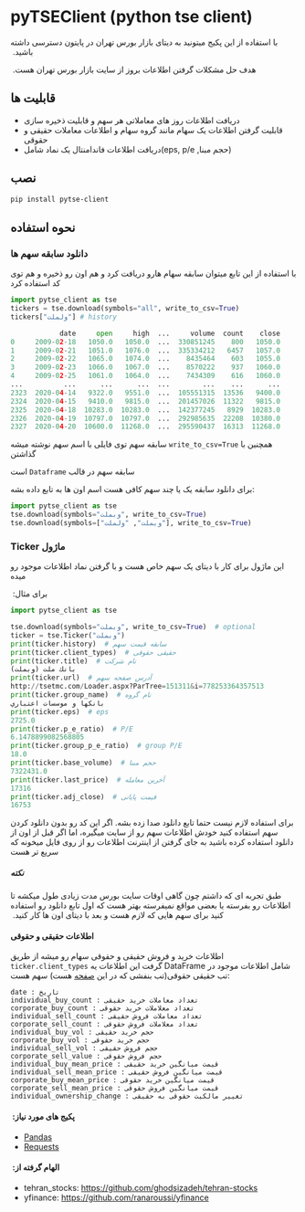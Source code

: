 # pyTSEClient (python tse client)
&rlm;
با استفاده از این پکیج میتونید به دیتای بازار بورس تهران در پایتون دسترسی داشته باشید.
&rlm;

&rlm;
هدف حل مشکلات گرفتن اطلاعات بروز از سایت بازار بورس تهران هست.
&rlm;

## قابلیت ها
 * دریافت اطلاعات روز های معاملاتی هر سهم و قابلیت ذخیره سازی
 * قابلیت گرفتن اطلاعات یک سهام مانند گروه سهام و اطلاعات معاملات حقیقی و حقوقی
 * دریافت اطلاعات فاندامنتال یک نماد شامل(eps, p/e ,حجم مبنا)

## نصب 
```bash
pip install pytse-client 
```

## نحوه استفاده
### دانلود سابقه سهم ها
با استفاده از این تابع میتوان سابقه سهام هارو دریافت کرد و هم اون رو ذخیره و هم توی کد استفاده کرد
```python
import pytse_client as tse
tickers = tse.download(symbols="all", write_to_csv=True)
tickers["ولملت"] # history

            date     open     high  ...     volume  count    close
0     2009-02-18   1050.0   1050.0  ...  330851245    800   1050.0
1     2009-02-21   1051.0   1076.0  ...  335334212   6457   1057.0
2     2009-02-22   1065.0   1074.0  ...    8435464    603   1055.0
3     2009-02-23   1066.0   1067.0  ...    8570222    937   1060.0
4     2009-02-25   1061.0   1064.0  ...    7434309    616   1060.0
...          ...      ...      ...  ...        ...    ...      ...
2323  2020-04-14   9322.0   9551.0  ...  105551315  13536   9400.0
2324  2020-04-15   9410.0   9815.0  ...  201457026  11322   9815.0
2325  2020-04-18  10283.0  10283.0  ...  142377245   8929  10283.0
2326  2020-04-19  10797.0  10797.0  ...  292985635  22208  10380.0
2327  2020-04-20  10600.0  11268.0  ...  295590437  16313  11268.0
```
سابقه سهم توی فایلی با اسم سهم نوشته میشه `write_to_csv=True` همچنین با گذاشتن

است `Dataframe` سابقه سهم در قالب


برای دانلود سابقه یک یا چند سهم کافی هست اسم اون ها به تابع داده بشه:
```python
import pytse_client as tse
tse.download(symbols="وبملت", write_to_csv=True)
tse.download(symbols=["وبملت", "ولملت"], write_to_csv=True)
```

### Ticker ماژول
&rlm;
این ماژول برای کار با دیتای یک سهم خاص هست و با گرفتن نماد اطلاعات موجود رو میده


برای مثال:
&rlm;
```python
import pytse_client as tse

tse.download(symbols="وبملت", write_to_csv=True)  # optional
ticker = tse.Ticker("وبملت")
print(ticker.history)  # سابقه قیمت سهم
print(ticker.client_types)  # حقیقی حقوقی
print(ticker.title)  # نام شرکت
بانك ملت (وبملت)
print(ticker.url)  # آدرس صفحه سهم
http://tsetmc.com/Loader.aspx?ParTree=151311&i=778253364357513
print(ticker.group_name)  # نام گروه
بانكها و موسسات اعتباري
print(ticker.eps)  # eps
2725.0
print(ticker.p_e_ratio)  # P/E
6.1478899082568805
print(ticker.group_p_e_ratio)  # group P/E
18.0
print(ticker.base_volume)  # حجم مبنا
7322431.0
print(ticker.last_price)  # آخرین معامله
17316
print(ticker.adj_close)  # قیمت پایانی
16753
```
برای استفاده لازم نیست حتما تابع دانلود صدا زده بشه.
اگر این کد رو بدون دانلود کردن سهم  استفاده کنید خودش اطلاعات سهم رو از سایت میگیره،
اما اگر قبل از اون از دانلود استفاده کرده باشید
به جای گرفتن از اینترنت اطلاعات رو از روی فایل میخونه که سریع تر هست
##### نکته
&rlm;
طبق تجربه‌ ای که داشتم چون گاهی اوقات سایت بورس مدت زیادی طول میکشه تا اطلاعات رو بفرسته یا بعضی مواقع نمیفرسته بهتر هست که اول تابع دانلود رو استفاده کنید برای سهم هایی که لازم هست و بعد با دیتای اون ها کار کنید.
&rlm;

#### اطلاعات حقیقی و حقوقی
اطلاعات خرید و فروش حقیقی و حقوقی سهام رو میشه از طریق `ticker.client_types` گرفت این اطلاعات یه DataFrame شامل اطلاعات موجود در تب حقیقی حقوقی(تب بنفشی که در این [صفحه](http://www.tsetmc.com/Loader.aspx?ParTree=151311&i=778253364357513) هست) سهم هست:
```
date : تاریخ 
individual_buy_count : تعداد معاملات خرید حقیقی
corporate_buy_count : تعداد معلاملات خرید حقوقی
individual_sell_count : تعداد معاملات فروش حقیقی
corporate_sell_count : تعداد معلاملات فروش حقوقی
individual_buy_vol : حجم خرید حقیقی
corporate_buy_vol : حجم خرید حقوقی
individual_sell_vol : حجم فروش حقیقی
corporate_sell_value : حجم فروش حقوقی
individual_buy_mean_price : قیمت میانگین خرید حقیقی
individual_sell_mean_price : قیمت میانگین فروش حقیقی
corporate_buy_mean_price : قیمت میانگین خرید حقوقی
corporate_sell_mean_price : قیمت میانگین فروش حقوقی
individual_ownership_change : تغییر مالکیت حقوقی به حقیقی
```


#### &rlm; پکیج های مورد نیاز: &rlm; 
* [Pandas](https://github.com/pydata/pandas)
* [Requests](http://docs.python-requests.org/en/master/)
#### &rlm; الهام گرفته از: &rlm; 
* tehran_stocks: https://github.com/ghodsizadeh/tehran-stocks
* yfinance: https://github.com/ranaroussi/yfinance

